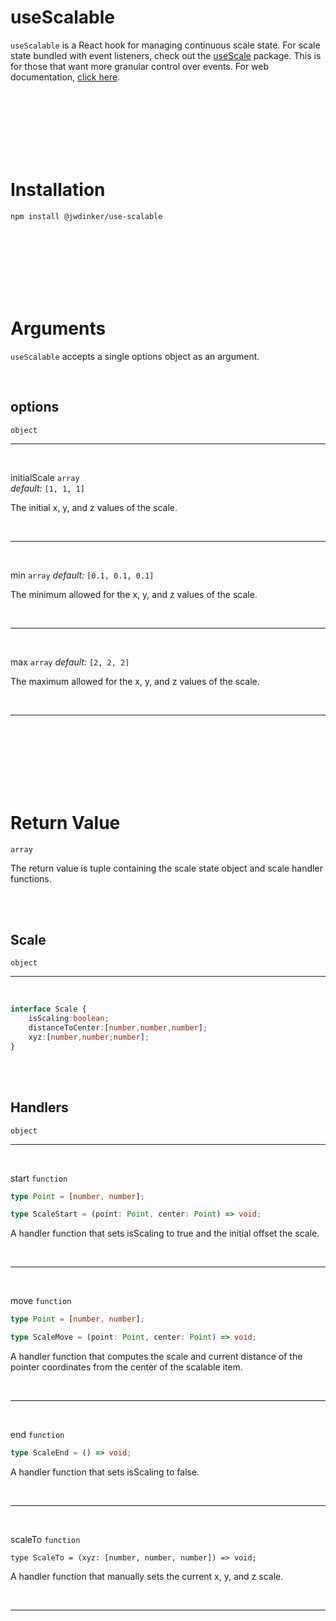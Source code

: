 # useScalable

`useScalable` is a React hook for managing continuous scale state. For scale state bundled with event listeners, check out the [useScale](https://www.notion.so/useScale-86a670586bec429d8b1df3bb72a4dfff) package. This is for those that want more granular control over events. For web documentation, [click here](https://www.notion.so/dinker/useScalable-73ea22d6404445c0a04bf46875eb87fb).

<br><br><br><br><br><br>

# Installation

```
npm install @jwdinker/use-scalable
```

<br><br><br><br><br><br>

# Arguments

`useScalable` accepts a single options object as an argument.

<br>

## options

`object`

---

<br>

initialScale `array`
<br>
_default:_ `[1, 1, 1]`

The initial x, y, and z values of the scale.

<br>

---

<br>

min `array`
_default:_ `[0.1, 0.1, 0.1]`

The minimum allowed for the x, y, and z values of the scale.

<br>

---

<br>

max `array`
_default:_ `[2, 2, 2]`

The maximum allowed for the x, y, and z values of the scale.

<br>

---

<br><br><br><br><br><br>

# Return Value

`array`

The return value is tuple containing the scale state object and scale handler functions.

<br><br>

## Scale

`object`

---

<br>

```ts
interface Scale {
    isScaling:boolean;
    distanceToCenter:[number,number,number];
    xyz:[number,number;number];
}
```

<br><br>

## Handlers

`object`

---

<br>

start `function`

```ts
type Point = [number, number];

type ScaleStart = (point: Point, center: Point) => void;
```

A handler function that sets isScaling to true and the initial offset the scale.

<br>

---

<br>

move `function`

```ts
type Point = [number, number];

type ScaleMove = (point: Point, center: Point) => void;
```

A handler function that computes the scale and current distance of the pointer coordinates from the center of the scalable item.

<br>

---

<br>

end `function`

```ts
type ScaleEnd = () => void;
```

A handler function that sets isScaling to false.

<br>

---

<br>

scaleTo `function`

```tsx
type ScaleTo = (xyz: [number, number, number]) => void;
```

A handler function that manually sets the current x, y, and z scale.

<br>

---
